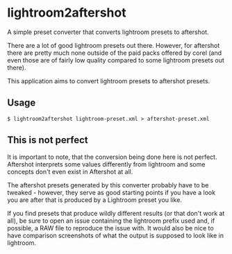 # lightroom2aftershot

A simple preset converter that converts lightroom presets to aftershot.

There are a lot of good lightroom presets out there. However, for aftershot there are pretty much
none outside of the paid packs offered by corel (and even those are of fairly low quality compared
to some lightroom presets out there).

This application aims to convert lightroom presets to aftershot presets.

## Usage

```
$ lightroom2aftershot lightroom-preset.xml > aftershot-preset.xml
```

## This is not perfect

It is important to note, that the conversion being done here is not perfect. Aftershot interprets
some values differently from lightroom and some concepts don't even exist in Aftershot at all.

The aftershot presets generated by this converter probably have to be tweaked - however, they serve
as good starting points if you have a look you are after that is produced by a Lightroom preset you
like.

If you find presets that produce wildly different results (or that don't work at all), be sure to open
an issue containing the lightroom prefix used and, if possible, a RAW file to reproduce the issue
with. It would also be nice to have comparison screenshots of what the output is supposed to look
like in lightroom.